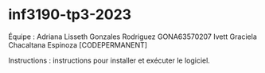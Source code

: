 # inf3190-tp3-2023

Équipe  :
Adriana Lisseth Gonzales Rodriguez GONA63570207
Ivett Graciela Chacaltana Espinoza [CODEPERMANENT]

Instructions    :
instructions pour installer et exécuter le logiciel.
